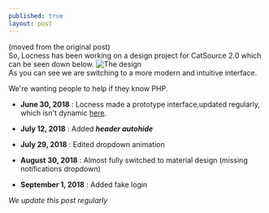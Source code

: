 ```yaml
---
published: true
layout: post
---
```

(moved from the original post)  
So, Locness has been working on a design project for CatSource 2.0 which can be seen down below.
![The design]({{site.baseurl}}/images/csourcedesign.png)  
As you can see we are switching to a more modern and intuitive interface.

We're wanting people to help if they know PHP.

- **June 30, 2018** : Locness made a prototype interface,updated regularly, which isn't dynamic [here](https://thimbleprojects.org/locness/511071).

- **July 12, 2018** : Added **_header autohide_**

- **July 29, 2018** : Edited dropdown animation

- **August 30, 2018** : Almost fully switched to material design (missing notifications dropdown)

- **September 1, 2018** : Added fake login

_We update this post regularly_
